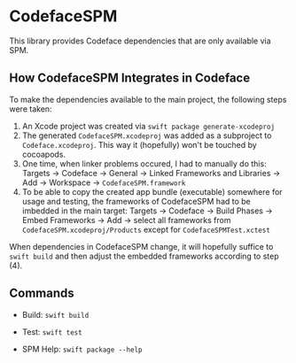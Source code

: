 # CodefaceSPM

This library provides Codeface dependencies that are only available via SPM.

## How CodefaceSPM Integrates in Codeface

To make the dependencies available to the main project, the following steps were taken:

1. An Xcode project was created via `swift package generate-xcodeproj`
2. The generated `CodefaceSPM.xcodeproj` was added as a subproject to `Codeface.xcodeproj`. This way it (hopefully) won't be touched by cocoapods.
3. One time, when linker problems occured, I had to manually do this: Targets -> Codeface -> General -> Linked Frameworks and Libraries -> Add -> Workspace -> `CodefaceSPM.framework`
4. To be able to copy the created app bundle (executable) somewhere for usage and testing, the frameworks of CodefaceSPM had to be imbedded in the main target: Targets -> Codeface -> Build Phases -> Embed Frameworks -> Add -> select all frameworks from `CodefaceSPM.xcodeproj/Products` except for `CodefaceSPMTest.xctest`

When dependencies in CodefaceSPM change, it will hopefully suffice to `swift build` and then adjust the embedded frameworks according to step (4).

## Commands

* Build: `swift build`

* Test: `swift test`

* SPM Help: `swift package --help`

